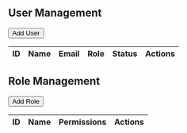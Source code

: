 <!DOCTYPE html>

<html lang="en">
<head>
    <meta charset="UTF-8">
    <meta name="viewport" content="width=device-width, initial-scale=1.0
        <title>Admin Dashboard</title>
    <style> 
      * {
            margin: 0;
            padding: 0;
            box-sizing: border-box;
        } 
      body {
            font-family: Arial, sans-serif;
            background-color: #f4f4f9;
            color: #333;
        }
      header {
            background-color: #4CAF50;
            color: white;
            text-align: center;
            padding: 20px;
        } 
      h1 {
            margin: 0;
            font-size: 2.5rem;
        }
      main {
            padding: 20px;
        }
      h2 {
            font-size: 1.8rem;
            margin-bottom: 20px;
            color: #333;
        }
      #user-management, #role-management {
            background-color: white;
            padding: 20px;
            margin-bottom: 30px;
            border-radius: 8px;
            box-shadow: 0 2px 5px rgba(0, 0, 0, 0.1);
        }
      button {
            padding: 10px 20px;
            margin: 10px 0;
            background-color: #4CAF50;
            color: white;
            border: none;
            border-radius: 5px;
            font-size: 1rem;
            cursor: pointer;
            transition: background-color 0.3s ease;
        }
      button:hover {
            background-color: #45a049;
        }
      button:active {
            background-color: #388e3c;
        }
      table {
            width: 100%;
            border-collapse: collapse;
            margin-top: 20px;
        }
      th, td {
            padding: 12px;
            text-align: left;
            border-bottom: 1px solid #ddd;
        }
      th {
            background-color: #4CAF50;
            color: white;
            font-size: 1.1rem;
        }
      td {
            font-size: 1rem;
            color: #555;
        }
      td button {
            padding: 5px 10px;
            background-color: #f0ad4e;
            border: none;
            border-radius: 5px;
            font-size: 0.9rem;
            cursor: pointer;
            transition: background-color 0.3s ease;
        }
      td button:hover {
            background-color: #ec971f;
        }
      td button:active {
            background-color: #d58512;
        }
      #add-user-btn, #add-role-btn {
            background-color: #0275d8;
            font-size: 1rem;
        }
      #add-user-btn:hover, #add-role-btn:hover {
            background-color: #025aa5;
        }
      #add-user-btn:active, #add-role-btn:active {
            background-color: #014d8c;
        }
      @media (max-width: 768px) {
            table, th, td {
                font-size: 0.9rem;
            }
        button {
                font-size: 0.9rem;
            }
        }
    </style>
</head>
<body>
    <header>
        <h1>Admin Dashboard</h1>
    </header>
    <main>
        <section id="user-management">
            <h2>User Management</h2>
            <button id="add-user-btn">Add User</button>
            <table id="user-table">
                <thead>
                    <tr>
                        <th>ID</th>
                        <th>Name</th>
                        <th>Email</th>
                        <th>Role</th>
                        <th>Status</th>
                        <th>Actions</th>
                    </tr>
                </thead>
                <tbody id="user-table-body">
                    <!-- User rows will be dynamically inserted -->
                </tbody>
            </table>
        </section>
      <section id="role-management">
            <h2>Role Management</h2>
            <button id="add-role-btn">Add Role</button>
            <table id="role-table">
                <thead>
                    <tr>
                        <th>ID</th>
                        <th>Name</th>
                        <th>Permissions</th>
                        <th>Actions</th>
                    </tr>
                </thead>
                <tbody id="role-table-body">
               </tbody>
                 </table>
         
 </section>
  </main>
      <script>
            document.addEventListener('DOMContentLoaded', function () {
                  let users = [
                { id: 1, name: 'nikhila', email: 'nikhila@gmail.com', role: 'Admin', status: 'Active' },
                { id: 2, name: 'sony', email: 'sony@gmail.com', role: 'User', status: 'Inactive' }
            ];
          let roles = [
                { id: 1, name: 'Admin', permissions: ['Read', 'Write', 'Delete'] },
                { id: 2, name: 'User', permissions: ['Read'] }
            ];
           function renderUsers() {
                const userTableBody = document.getElementById('user-table-body');
                userTableBody.innerHTML = '';
                users.forEach(user => {
                    const row = document.createElement('tr');
                    row.innerHTML = `
                        <td>${user.id}</td>
                        <td>${user.name}</td>
                        <td>${user.email}</td>
                        <td>${user.role}</td>
                        <td>${user.status}</td>
                        <td>
                            <button onclick="editUser(${user.id})">Edit</button>
                            <button onclick="deleteUser(${user.id})">Delete</button>
                        </td>
                    `;
                    userTableBody.appendChild(row);
                });
            }
        function renderRoles() {
                const roleTableBody = document.getElementById('role-table-body');
                roleTableBody.innerHTML = '';
                roles.forEach(role => {
                    const row = document.createElement('tr');
                    row.innerHTML = `
                        <td>${role.id}</td>
                        <td>${role.name}</td>
                        <td>${role.permissions.join(', ')}</td>
                        <td>
                            <button onclick="editRole(${role.id})">Edit</button>
                            <button onclick="deleteRole(${role.id})">Delete</button>
                        </td>
                    `;
                    roleTableBody.appendChild(row);
                });
            }
            window.editUser = function (id) {
                const user = users.find(u => u.id === id);
                alert(`Editing user: ${user.name}`);
            }
            window.deleteUser = function (id) {
                users = users.filter(user => user.id !== id);
                renderUsers();
            }
         window.editRole = function (id) {
                const role = roles.find(r => r.id === id);
                alert(`Editing role: ${role.name}`);
          window.deleteRole = function (id) {
                roles = roles.filter(role => role.id !== id);
                renderRoles();
            }
 document.getElementById('add-user-btn').addEventListener('click', function () {
                const newUser = {
                    id: users.length + 1,
                    name: `New User ${users.length + 1}`,
                    email: `newuser${users.length + 1}@example.com`,
                    role: 'User',
                    status: 'Active'
                };
                users.push(newUser);
                renderUsers();
            });
 document.getElementById('add-role-btn').addEventListener('click', function () {
                const newRole = {
                    id: roles.length + 1,
                    name: `New Role ${roles.length + 1}`,
                    permissions: ['Read']
                };
                roles.push(newRole);
                renderRoles();
            });
           renderUsers();
            renderRoles();
        });
</script>
</body>
</html>
